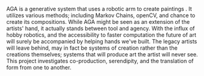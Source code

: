 AGA is a generative system that uses a robotic arm to create paintings . It utilizes various methods; including Markov Chains, openCV, and chance to create its compositions. While AGA might be seen as an extension of the artists' hand, it actually stands between tool and agency. With the influx of hobby robotics, and the accessibility to faster computation the future of art will surely be accompanied by helping hands we've built. The legacy artists will leave behind, may in fact be systems of creation rather than the creations themselves; systems that will produce art the artist will never see. This project investigates co-production, serendipity, and the translation of form from one to another.